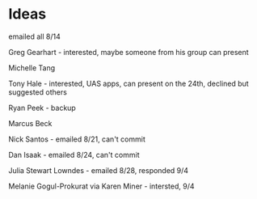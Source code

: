 # Ideas

emailed all 8/14

Greg Gearhart - interested, maybe someone from his group can present

Michelle Tang

Tony Hale - interested, UAS apps, can present on the 24th, declined but suggested others

Ryan Peek - backup

Marcus Beck

Nick Santos - emailed 8/21, can't commit

Dan Isaak - emailed 8/24, can't commit

Julia Stewart Lowndes - emailed 8/28, responded 9/4

Melanie Gogul-Prokurat via Karen Miner - intersted, 9/4